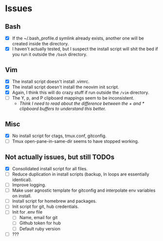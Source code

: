 # Issues

## Bash

- [x] If the ~/.bash_profile.d symlink already exists, another one will be created inside the directory.
- [x] I haven't actually tested, but I suspect the install script will shit the bed if you run it outside the `/bash` directory.

## Vim

- [x] The install script doesn't install .vimrc.
- [x] The install script doesn't install the neovim init script.
- [x] Again, I think this will do crazy stuff if run outside the `/vim` directory.
- [ ] The Y, <leader>p, and <leader>P clipboard mappings seem to be inconsistent.
  - *Think I need to read about the difference between the + and * clipboard buffers to understand this better.*

## Misc

- [x] No install script for ctags, tmux.conf, gitconfig.
- [ ] Tmux open-pane-in-same-dir seems to have stopped working.

## Not actually issues, but still TODOs

- [x] Consolidated install script for all files.
- [ ] Reduce duplication in install scripts (backup, ln loops are essentially identical).
- [ ] Improve logging.
- [ ] Make user agnostic template for gitconfig and interpolate env variables on install.
- [ ] Install script for homebrew and packages.
- [ ] Init script for git, hub credentials.
- [ ] Init for .env file
  - [ ] Name, email for git
  - [ ] Github token for hub
  - [ ] Default ruby version
- [ ] ???
